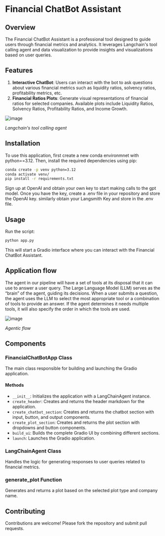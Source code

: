 # Financial ChatBot Assistant

## Overview
The Financial ChatBot Assistant is a professional tool designed to guide users through financial metrics and analytics. It leverages Langchain's tool calling agent and data visualization to provide insights and visualizations based on user queries.

## Features
1. **Interactive ChatBot**: Users can interact with the bot to ask questions about various financial metrics such as liquidity ratios, solvency ratios, profitability metrics, etc.
2. **Financial Ratios Plots**: Generate visual representations of financial ratios for selected companies. Available plots include Liquidity Ratios, Solvency Ratios, Profitability Ratios, and Income Growth.
   
![image](https://github.com/user-attachments/assets/42cac309-0bc8-4412-895d-c1bc339a63e7)

*Langchain's tool calling agent*

## Installation
To use this application, first create a new conda environmnet with python==3.12. Then, install the required dependencies using pip:

```bash
conda create -p venv python=3.12
conda activate venv/
pip install -r requirements.txt
```

Sign up at OpenAI and obtain your own key to start making calls to the gpt model. Once you have the key, create a .env file in your repository and store the OpenAI key. similarly obtain your Langsmith Key and store in the .env file.

## Usage
Run the script:

```bash
python app.py
```

This will start a Gradio interface where you can interact with the Financial ChatBot Assistant.
## Application flow
The agent in our pipeline will have a set of tools at its disposal that it can use to answer a user query. The Large Language Model (LLM) serves as the “brain” of the agent, guiding its decisions. When a user submits a question, the agent uses the LLM to select the most appropriate tool or a combination of tools to provide an answer. If the agent determines it needs multiple tools, it will also specify the order in which the tools are used.

![image](https://github.com/user-attachments/assets/ebda33fa-21e5-4ff3-9607-058b6fb067f3)

*Agentic flow*

## Components
### FinancialChatBotApp Class
The main class responsible for building and launching the Gradio application.

#### Methods
- `__init__`: Initializes the application with a LangChainAgent instance.
- `create_header`: Creates and returns the header markdown for the application.
- `create_chatbot_section`: Creates and returns the chatbot section with input, button, and output components.
- `create_plot_section`: Creates and returns the plot section with dropdowns and button components.
- `build_ui`: Builds the complete Gradio UI by combining different sections.
- `launch`: Launches the Gradio application.

### LangChainAgent Class
Handles the logic for generating responses to user queries related to financial metrics.

### generate_plot Function
Generates and returns a plot based on the selected plot type and company name.

## Contributing
Contributions are welcome! Please fork the repository and submit pull requests.

